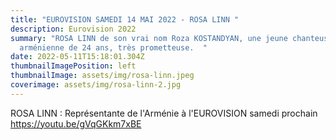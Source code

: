 ```yaml
---
title: "EUROVISION SAMEDI 14 MAI 2022 - ROSA LINN "
description: Eurovision 2022
summary: "ROSA LINN de son vrai nom Roza KOSTANDYAN, une jeune chanteuse
  arménienne de 24 ans, très prometteuse.  "
date: 2022-05-11T15:18:01.304Z
thumbnailImagePosition: left
thumbnailImage: assets/img/rosa-linn.jpeg
coverimage: assets/img/rosa-linn-2.jpg
---
```

ROSA LINN : Représentante de l'Arménie à l'EUROVISION samedi prochain \
https://youtu.be/gVqGKkm7xBE